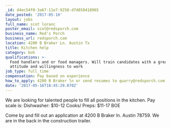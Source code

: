 ```yaml
---
_id: d4ec54f0-3a67-11e7-9258-d7d858418965
date_posted: '2017-05-16'
layout: jobs
full_name: scot loranc
poster_email: scot@redsporch.com
business_name: Red's Porch
business_url: redsporch.com
location: 4200 B Braker Ln. Austin Tx
title: Kitchen help
category: boh
qualifications: >-
  Food handlers and or food managers. Will train candidates with a great
  attitude and willingness to work
job_type: full_time
compensation: Pay based on experience
how_to_apply: 4200 B Braker ln or send resumes to quarry@redsporch.com
date: '2017-05-16T18:45:29.070Z'
---
```

We are looking for talented people to fill all positions in the kitchen. Pay scale is:
Dishwasher: $10-12
Cooks/ Preps: $11-17 BOE

Come by and fill out an application at 4200 B Braker ln. Austin 78759. We are in the back in the construction trailer.
